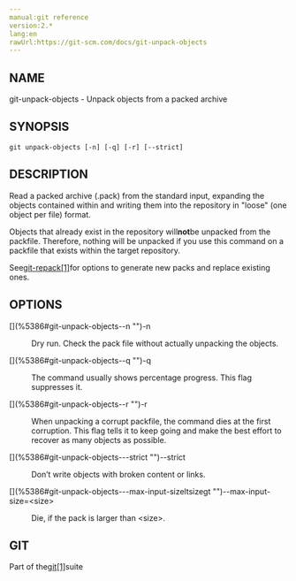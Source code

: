 ```yaml
---
manual:git reference
version:2.*
lang:en
rawUrl:https://git-scm.com/docs/git-unpack-objects
---
```



## [](%5386#_name "")NAME<a name="_name"></a>


git-unpack-objects - Unpack objects from a packed archive





## [](%5386#_synopsis "")SYNOPSIS<a name="_synopsis"></a>

```
git unpack-objects [-n] [-q] [-r] [--strict]
```




## [](%5386#_description "")DESCRIPTION<a name="_description"></a>


Read a packed archive (.pack) from the standard input, expanding the objects contained within and writing them into the repository in &quot;loose&quot; (one object per file) format.




Objects that already exist in the repository will**not**be unpacked from the packfile. Therefore, nothing will be unpacked if you use this command on a packfile that exists within the target repository.




See[git-repack[1]](%5311    "")for options to generate new packs and replace existing ones.





## [](%5386#_options "")OPTIONS<a name="_options"></a>
<dl><dt id='git-unpack-objects--n'>[](%5386#git-unpack-objects--n "")-n</dt><dd>

Dry run. Check the pack file without actually unpacking the objects.

</dd><dt id='git-unpack-objects--q'>[](%5386#git-unpack-objects--q "")-q</dt><dd>

The command usually shows percentage progress. This flag suppresses it.

</dd><dt id='git-unpack-objects--r'>[](%5386#git-unpack-objects--r "")-r</dt><dd>

When unpacking a corrupt packfile, the command dies at the first corruption. This flag tells it to keep going and make the best effort to recover as many objects as possible.

</dd><dt id='git-unpack-objects---strict'>[](%5386#git-unpack-objects---strict "")--strict</dt><dd>

Don’t write objects with broken content or links.

</dd><dt id='git-unpack-objects---max-input-sizeltsizegt'>[](%5386#git-unpack-objects---max-input-sizeltsizegt "")--max-input-size=&lt;size&gt;</dt><dd>

Die, if the pack is larger than &lt;size&gt;.

</dd></dl>



## [](%5386#_git "")GIT<a name="_git"></a>


Part of the[git[1]](%2248    "")suite






